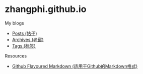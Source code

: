 
#  zhangphi.github.io
My blogs 


* [Posts (帖子)](./posts/) 
* [Archives (老窖)](./archives/)
* [Tags (标签)](./tags/)



Resources
* [Github Flavoured Markdown (适用于Github的Markdown格式)](https://docs.github.com/en/get-started/writing-on-github/getting-started-with-writing-and-formatting-on-github/basic-writing-and-formatting-syntax )
